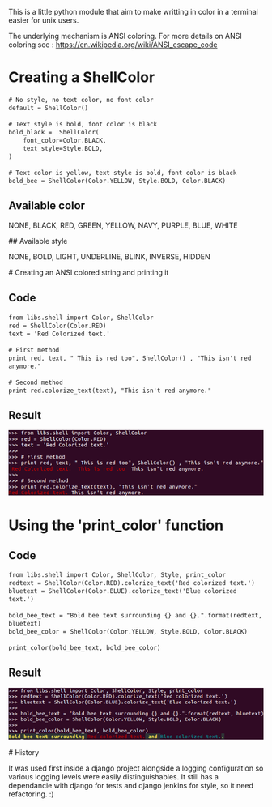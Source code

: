 This is a little python module that aim to make writting in color in a terminal 
easier for unix users.

The underlying mechanism is ANSI coloring. For more details on ANSI
coloring see : https://en.wikipedia.org/wiki/ANSI_escape_code 

# Creating a ShellColor

~~~~
# No style, no text color, no font color
default = ShellColor()

# Text style is bold, font color is black
bold_black =  ShellColor(
    font_color=Color.BLACK,
    text_style=Style.BOLD,
)

# Text color is yellow, text style is bold, font color is black
bold_bee = ShellColor(Color.YELLOW, Style.BOLD, Color.BLACK)
~~~~

## Available color

NONE, BLACK, RED, GREEN, YELLOW, NAVY, PURPLE, BLUE, WHITE

## Available style

NONE, BOLD, LIGHT, UNDERLINE, BLINK, INVERSE, HIDDEN


# Creating an ANSI colored string and printing it

## Code
~~~~
from libs.shell import Color, ShellColor
red = ShellColor(Color.RED)
text = 'Red Colorized text.'

# First method
print red, text, " This is red too", ShellColor() , "This isn't red anymore."

# Second method
print red.colorize_text(text), "This isn't red anymore."
~~~~

## Result

![Result of printing a colorized string](redtext_example.png "Result of printing a colorized string")

# Using the 'print_color' function

## Code
~~~~
from libs.shell import Color, ShellColor, Style, print_color
redtext = ShellColor(Color.RED).colorize_text('Red colorized text.')
bluetext = ShellColor(Color.BLUE).colorize_text('Blue colorized text.')

bold_bee_text = "Bold bee text surrounding {} and {}.".format(redtext, bluetext)
bold_bee_color = ShellColor(Color.YELLOW, Style.BOLD, Color.BLACK)

print_color(bold_bee_text, bold_bee_color)
~~~~

## Result

![Result of the print_color function](bold_bee_example.png "Result of the print_color function")

# History

It was used first inside a django project alongside a logging configuration so
various logging levels were easily distinguishables. It still has a dependancie
with django for tests and django jenkins for style, so it need refactoring. :)
